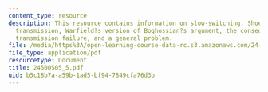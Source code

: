 ```yaml
---
content_type: resource
description: This resource contains information on slow-switching, Shoemaker, warrant
  transmission, Warfield?s version of Boghossian?s argument, the consequence problem,
  transmission failure, and a general problem.
file: /media/https%3A/open-learning-course-data-rc.s3.amazonaws.com/24-500-topics-in-philosophy-of-mind-self-knowledge-spring-2005/b5c18b7aa59b1ad5bf947849cfa76d3b_24500S05_5.pdf
file_type: application/pdf
resourcetype: Document
title: 24500S05_5.pdf
uid: b5c18b7a-a59b-1ad5-bf94-7849cfa76d3b
---
```

